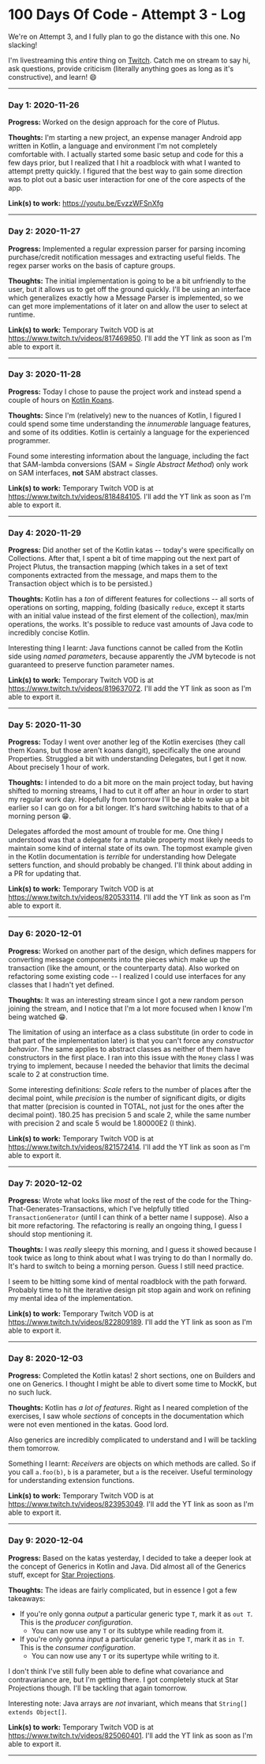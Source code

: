 # 100 Days Of Code - Attempt 3 - Log

We're on Attempt 3, and I fully plan to go the distance with this one. No slacking!

I'm livestreaming this _entire_ thing on [Twitch](https://twitch.tv/mindstormer619). Catch me on stream to say hi, ask questions, provide criticism (literally anything goes as long as it's constructive), and learn! 😄

<!--
### Day 0: February 30, 2016 (Example 1)
##### (delete me or comment me out)

**Today's Progress**: Fixed CSS, worked on canvas functionality for the app.

**Thoughts:** I really struggled with CSS, but, overall, I feel like I am slowly getting better at it. Canvas is still new for me, but I managed to figure out some basic functionality.

**Link to work:** [Calculator App](http://www.example.com)

### Day 0: February 30, 2016 (Example 2)
##### (delete me or comment me out)

**Today's Progress**: Fixed CSS, worked on canvas functionality for the app.

**Thoughts**: I really struggled with CSS, but, overall, I feel like I am slowly getting better at it. Canvas is still new for me, but I managed to figure out some basic functionality.

**Link(s) to work**: [Calculator App](http://www.example.com)


### Day 1: 2020-12-01

**Progress:** 

**Thoughts:** 

**Link(s) to work:** 

----------

-->

----------

### Day 1: 2020-11-26

**Progress:** Worked on the design approach for the core of Plutus.

**Thoughts:** I'm starting a new project, an expense manager Android app written in Kotlin, a language and environment I'm not completely comfortable with. I actually started some basic setup and code for this a few days prior, but I realized that I hit a roadblock with what I wanted to attempt pretty quickly. I figured that the best way to gain some direction was to plot out a basic user interaction for one of the core aspects of the app.

**Link(s) to work:** https://youtu.be/EvzzWFSnXfg

----------

### Day 2: 2020-11-27

**Progress:** Implemented a regular expression parser for parsing incoming purchase/credit notification messages and extracting useful fields. The regex parser works on the basis of capture groups.

**Thoughts:** The initial implementation is going to be a bit unfriendly to the user, but it allows us to get off the ground quickly. I'll be using an interface which generalizes exactly how a Message Parser is implemented, so we can get more implementations of it later on and allow the user to select at runtime.

**Link(s) to work:** Temporary Twitch VOD is at https://www.twitch.tv/videos/817469850. I'll add the YT link as soon as I'm able to export it.

----------

### Day 3: 2020-11-28

**Progress:** Today I chose to pause the project work and instead spend a couple of hours on [Kotlin Koans](https://play.kotlinlang.org/koans).

**Thoughts:** Since I'm (relatively) new to the nuances of Kotlin, I figured I could spend some time understanding the _innumerable_ language features, and some of its oddities. Kotlin is certainly a language for the experienced programmer.

Found some interesting information about the language, including the fact that SAM-lambda conversions (SAM = _Single Abstract Method_) only work on SAM interfaces, **not** SAM abstract classes.

**Link(s) to work:** Temporary Twitch VOD is at https://www.twitch.tv/videos/818484105. I'll add the YT link as soon as I'm able to export it.

----------

### Day 4: 2020-11-29

**Progress:** Did another set of the Kotlin katas -- today's were specifically on Collections. After that, I spent a bit of time mapping out the next part of Project Plutus, the transaction mapping (which takes in a set of text components extracted from the message, and maps them to the Transaction object which is to be persisted.)

**Thoughts:** Kotlin has a _ton_ of different features for collections -- all sorts of operations on sorting, mapping, folding (basically `reduce`, except it starts with an initial value instead of the first element of the collection), max/min operations, the works. It's possible to reduce vast amounts of Java code to incredibly concise Kotlin.

Interesting thing I learnt: Java functions cannot be called from the Kotlin side using _named parameters_, because apparently the JVM bytecode is not guaranteed to preserve function parameter names.

**Link(s) to work:** Temporary Twitch VOD is at https://www.twitch.tv/videos/819637072. I'll add the YT link as soon as I'm able to export it.

----------

### Day 5: 2020-11-30

**Progress:** Today I went over another leg of the Kotlin exercises (they call them Koans, but those aren't koans dangit), specifically the one around Properties. Struggled a bit with understanding Delegates, but I get it now. About precisely 1 hour of work.

**Thoughts:** I intended to do a bit more on the main project today, but having shifted to morning streams, I had to cut it off after an hour in order to start my regular work day. Hopefully from tomorrow I'll be able to wake up a bit earlier so I can go on for a bit longer. It's hard switching habits to that of a morning person 😁.

Delegates afforded the most amount of trouble for me. One thing I understood was that a delegate for a mutable property most likely needs to maintain some kind of internal state of its own. The topmost example given in the Kotlin documentation is _terrible_ for understanding how Delegate setters function, and should probably be changed. I'll think about adding in a PR for updating that.

**Link(s) to work:** Temporary Twitch VOD is at https://www.twitch.tv/videos/820533114. I'll add the YT link as soon as I'm able to export it.

----------

### Day 6: 2020-12-01

**Progress:** Worked on another part of the design, which defines mappers for converting message components into the pieces which make up the transaction (like the amount, or the counterparty data). Also worked on refactoring some existing code -- I realized I could use interfaces for any classes that I hadn't yet defined.

**Thoughts:** It was an interesting stream since I got a new random person joining the stream, and I notice that I'm a lot more focused when I know I'm being watched 😁.

The limitation of using an interface as a class substitute (in order to code in that part of the implementation later) is that you can't force any _constructor behavior_. The same applies to abstract classes as neither of them have constructors in the first place. I ran into this issue with the `Money` class I was trying to implement, because I needed the behavior that limits the decimal scale to 2 at construction time.

Some interesting definitions: _Scale_ refers to the number of places after the decimal point, while _precision_ is the number of significant digits, or digits that matter (precision is counted in TOTAL, not just for the ones after the decimal point). 180.25 has precision 5 and scale 2, while the same number with precision 2 and scale 5 would be 1.80000E2 (I think).


**Link(s) to work:** Temporary Twitch VOD is at https://www.twitch.tv/videos/821572414. I'll add the YT link as soon as I'm able to export it.

----------

### Day 7: 2020-12-02

**Progress:** Wrote what looks like _most_ of the rest of the code for the Thing-That-Generates-Transactions, which I've helpfully titled `TransactionGenerator` (until I can think of a better name I suppose). Also a bit more refactoring. The refactoring is really an ongoing thing, I guess I should stop mentioning it.

**Thoughts:** I was *really* sleepy this morning, and I guess it showed because I took twice as long to think about what I was trying to do than I normally do. It's hard to switch to being a morning person. Guess I still need practice.

I seem to be hitting some kind of mental roadblock with the path forward. Probably time to hit the iterative design pit stop again and work on refining my mental idea of the implementation.

**Link(s) to work:** Temporary Twitch VOD is at https://www.twitch.tv/videos/822809189. I'll add the YT link as soon as I'm able to export it.

----------

### Day 8: 2020-12-03

**Progress:** Completed the Kotlin katas! 2 short sections, one on Builders and one on Generics. I thought I might be able to divert some time to MockK, but no such luck.

**Thoughts:** Kotlin has _a lot of features_. Right as I neared completion of the exercises, I saw whole _sections_ of concepts in the documentation which were not even mentioned in the katas. Good lord.

Also generics are incredibly complicated to understand and I will be tackling them tomorrow.

Something I learnt: _Receivers_ are objects on which methods are called. So if you call `a.foo(b)`, `b` is a parameter, but `a` is the receiver. Useful terminology for understanding extension functions.

**Link(s) to work:** Temporary Twitch VOD is at https://www.twitch.tv/videos/823953049. I'll add the YT link as soon as I'm able to export it.

----------

### Day 9: 2020-12-04

**Progress:** Based on the katas yesterday, I decided to take a deeper look at the concept of Generics in Kotlin and Java. Did almost all of the Generics stuff, except for [Star Projections](https://kotlinlang.org/docs/reference/generics.html#star-projections).

**Thoughts:** The ideas are fairly complicated, but in essence I got a few takeaways:

* If you're only gonna _output_ a particular generic type `T`, mark it as `out T`. This is the _producer configuration_.
  * You can now use any `T` or its subtype while reading from it.
* If you're only gonna _input_ a particular generic type `T`, mark it as `in T`. This is the _consumer configuration_.
  * You can now use any `T` or its supertype while writing to it.

I don't think I've still fully been able to define what covariance and contravariance are, but I'm getting there. I got completely stuck at Star Projections though. I'll be tackling that again tomorrow.

Interesting note: Java arrays are _not_ invariant, which means that `String[] extends Object[]`.

**Link(s) to work:** Temporary Twitch VOD is at https://www.twitch.tv/videos/825060401. I'll add the YT link as soon as I'm able to export it.

----------